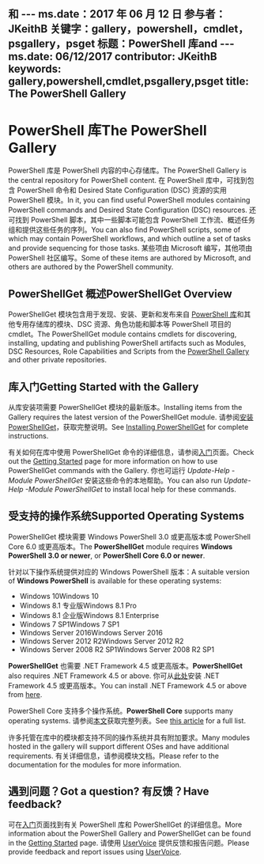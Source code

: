  <span data-ttu-id="effa1-101">和 --- ms.date：2017 年 06 月 12 日 参与者：JKeithB 关键字：gallery，powershell，cmdlet，psgallery，psget 标题：PowerShell 库</span><span class="sxs-lookup"><span data-stu-id="effa1-101">and --- ms.date:  06/12/2017 contributor:  JKeithB keywords:  gallery,powershell,cmdlet,psgallery,psget title:  The PowerShell Gallery</span></span>
---
# <a name="the-powershell-gallery"></a><span data-ttu-id="effa1-102">PowerShell 库</span><span class="sxs-lookup"><span data-stu-id="effa1-102">The PowerShell Gallery</span></span>

<span data-ttu-id="effa1-103">PowerShell 库是 PowerShell 内容的中心存储库。</span><span class="sxs-lookup"><span data-stu-id="effa1-103">The PowerShell Gallery is the central repository for PowerShell content.</span></span> <span data-ttu-id="effa1-104">在 PowerShell 库中，可找到包含 PowerShell 命令和 Desired State Configuration (DSC) 资源的实用 PowerShell 模块。</span><span class="sxs-lookup"><span data-stu-id="effa1-104">In it, you can find useful PowerShell modules containing PowerShell commands and Desired State Configuration (DSC) resources.</span></span>
<span data-ttu-id="effa1-105">还可找到 PowerShell 脚本，其中一些脚本可能包含 PowerShell 工作流、概述任务组和提供这些任务的序列。</span><span class="sxs-lookup"><span data-stu-id="effa1-105">You can also find PowerShell scripts, some of which may contain PowerShell workflows, and which outline a set of tasks and provide sequencing for those tasks.</span></span> <span data-ttu-id="effa1-106">某些项由 Microsoft 编写，其他项由 PowerShell 社区编写。</span><span class="sxs-lookup"><span data-stu-id="effa1-106">Some of these items are authored by Microsoft, and others are authored by the PowerShell community.</span></span>

## <a name="powershellget-overview"></a><span data-ttu-id="effa1-107">PowerShellGet 概述</span><span class="sxs-lookup"><span data-stu-id="effa1-107">PowerShellGet Overview</span></span>

<span data-ttu-id="effa1-108">PowerShellGet 模块包含用于发现、安装、更新和发布来自 [PowerShell 库](https://www.PowerShellGallery.com)和其他专用存储库的模块、DSC 资源、角色功能和脚本等 PowerShell 项目的 cmdlet。</span><span class="sxs-lookup"><span data-stu-id="effa1-108">The PowerShellGet module contains cmdlets for discovering, installing, updating and publishing PowerShell artifacts such as Modules, DSC Resources, Role Capabilities and Scripts from the [PowerShell Gallery](https://www.PowerShellGallery.com) and other private repositories.</span></span>

## <a name="getting-started-with-the-gallery"></a><span data-ttu-id="effa1-109">库入门</span><span class="sxs-lookup"><span data-stu-id="effa1-109">Getting Started with the Gallery</span></span>

<span data-ttu-id="effa1-110">从库安装项需要 PowerShellGet 模块的最新版本。</span><span class="sxs-lookup"><span data-stu-id="effa1-110">Installing items from the Gallery requires the latest version of the PowerShellGet module.</span></span>
<span data-ttu-id="effa1-111">请参阅[安装 PowerShellGet](installing-psget.md)，获取完整说明。</span><span class="sxs-lookup"><span data-stu-id="effa1-111">See [Installing PowerShellGet](installing-psget.md) for complete instructions.</span></span>

<span data-ttu-id="effa1-112">有关如何在库中使用 PowerShellGet 命令的详细信息，请参阅[入门](getting-started.md)页面。</span><span class="sxs-lookup"><span data-stu-id="effa1-112">Check out the [Getting Started](getting-started.md) page for more information on how to use PowerShellGet commands with the Gallery.</span></span> <span data-ttu-id="effa1-113">你也可运行 *Update-Help -Module PowerShellGet* 安装这些命令的本地帮助。</span><span class="sxs-lookup"><span data-stu-id="effa1-113">You can also run *Update-Help -Module PowerShellGet* to install local help for these commands.</span></span>

## <a name="supported-operating-systems"></a><span data-ttu-id="effa1-114">受支持的操作系统</span><span class="sxs-lookup"><span data-stu-id="effa1-114">Supported Operating Systems</span></span>

<span data-ttu-id="effa1-115">PowerShellGet 模块需要 Windows PowerShell 3.0 或更高版本或 PowerShell Core 6.0 或更高版本。</span><span class="sxs-lookup"><span data-stu-id="effa1-115">The **PowerShellGet** module requires **Windows PowerShell 3.0 or newer**, or **PowerShell Core 6.0 or newer**.</span></span>

<span data-ttu-id="effa1-116">针对以下操作系统提供对应的 Windows PowerShell 版本：</span><span class="sxs-lookup"><span data-stu-id="effa1-116">A suitable version of **Windows PowerShell** is available for these operating systems:</span></span>

- <span data-ttu-id="effa1-117">Windows 10</span><span class="sxs-lookup"><span data-stu-id="effa1-117">Windows 10</span></span>
- <span data-ttu-id="effa1-118">Windows 8.1 专业版</span><span class="sxs-lookup"><span data-stu-id="effa1-118">Windows 8.1 Pro</span></span>
- <span data-ttu-id="effa1-119">Windows 8.1 企业版</span><span class="sxs-lookup"><span data-stu-id="effa1-119">Windows 8.1 Enterprise</span></span>
- <span data-ttu-id="effa1-120">Windows 7 SP1</span><span class="sxs-lookup"><span data-stu-id="effa1-120">Windows 7 SP1</span></span>
- <span data-ttu-id="effa1-121">Windows Server 2016</span><span class="sxs-lookup"><span data-stu-id="effa1-121">Windows Server 2016</span></span>
- <span data-ttu-id="effa1-122">Windows Server 2012 R2</span><span class="sxs-lookup"><span data-stu-id="effa1-122">Windows Server 2012 R2</span></span>
- <span data-ttu-id="effa1-123">Windows Server 2008 R2 SP1</span><span class="sxs-lookup"><span data-stu-id="effa1-123">Windows Server 2008 R2 SP1</span></span>

<span data-ttu-id="effa1-124">**PowerShellGet** 也需要 .NET Framework 4.5 或更高版本。</span><span class="sxs-lookup"><span data-stu-id="effa1-124">**PowerShellGet** also requires .NET Framework 4.5 or above.</span></span> <span data-ttu-id="effa1-125">你可从[此处](https://msdn.microsoft.com/library/5a4x27ek.aspx)安装 .NET Framework 4.5 或更高版本。</span><span class="sxs-lookup"><span data-stu-id="effa1-125">You can install .NET Framework 4.5 or above from [here](https://msdn.microsoft.com/library/5a4x27ek.aspx).</span></span>

<span data-ttu-id="effa1-126">PowerShell Core 支持多个操作系统。</span><span class="sxs-lookup"><span data-stu-id="effa1-126">**PowerShell Core** supports many operating systems.</span></span> <span data-ttu-id="effa1-127">请参阅[本文](https://blogs.msdn.microsoft.com/powershell/2018/01/10/powershell-core-6-0-generally-available-ga-and-supported/)获取完整列表。</span><span class="sxs-lookup"><span data-stu-id="effa1-127">See [this article](https://blogs.msdn.microsoft.com/powershell/2018/01/10/powershell-core-6-0-generally-available-ga-and-supported/) for a full list.</span></span>

<span data-ttu-id="effa1-128">许多托管在库中的模块都支持不同的操作系统并具有附加要求。</span><span class="sxs-lookup"><span data-stu-id="effa1-128">Many modules hosted in the gallery will support different OSes and have additional requirements.</span></span> <span data-ttu-id="effa1-129">有关详细信息，请参阅模块文档。</span><span class="sxs-lookup"><span data-stu-id="effa1-129">Please refer to the documentation for the modules for more information.</span></span>

## <a name="got-a-question-have-feedback"></a><span data-ttu-id="effa1-130">遇到问题？</span><span class="sxs-lookup"><span data-stu-id="effa1-130">Got a question?</span></span> <span data-ttu-id="effa1-131">有反馈？</span><span class="sxs-lookup"><span data-stu-id="effa1-131">Have feedback?</span></span>

<span data-ttu-id="effa1-132">可在[入门](getting-started.md)页面找到有关 PowerShell 库和 PowerShellGet 的详细信息。</span><span class="sxs-lookup"><span data-stu-id="effa1-132">More information about the PowerShell Gallery and PowerShellGet can be found in the [Getting Started](getting-started.md) page.</span></span> <span data-ttu-id="effa1-133">请使用 [UserVoice](http://windowsserver.uservoice.com/forums/301869-powershell) 提供反馈和报告问题。</span><span class="sxs-lookup"><span data-stu-id="effa1-133">Please provide feedback and report issues using [UserVoice](http://windowsserver.uservoice.com/forums/301869-powershell).</span></span>

